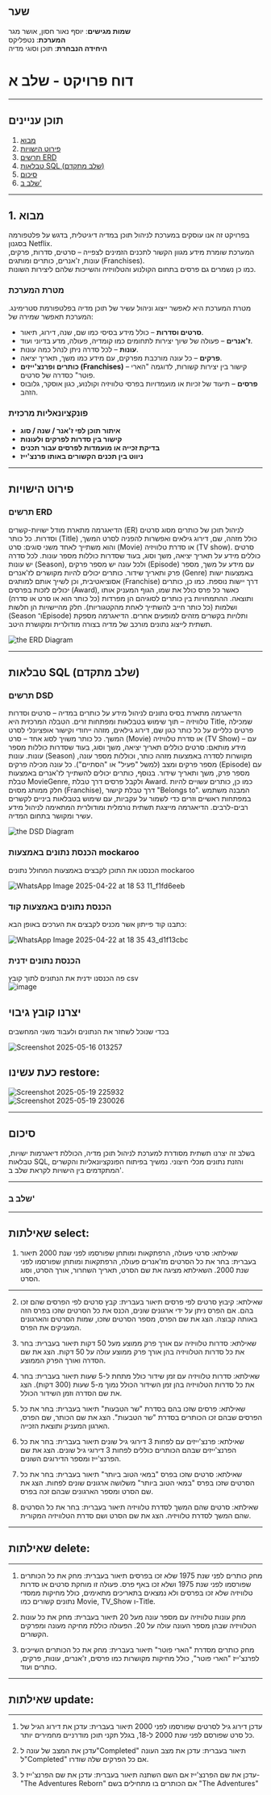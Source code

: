 ## שער  
**שמות מגישים**: יוסף נאור חסון, אושר מגר  
**המערכת**: נטפליקס  
**היחידה הנבחרת**: תוכן וסוגי מדיה

# דוח פרויקט - שלב א
---

## תוכן עניינים  
1. [מבוא](#1-מבוא)  
2. [פירוט הישויות](#פירוט-הישויות)  
3. [תרשים ERD](#תרשים-erd)  
4. [טבלאות SQL (שלב מתקדם)](#טבלאות-sql-שלב-מתקדם)  
5. [סיכום](#סיכום)
6. [שלב ב'](#שלב-ב')

---

## 1. מבוא  

בפרויקט זה אנו עוסקים במערכת לניהול תוכן במדיה דיגיטלית, בדגש על פלטפורמה בסגנון Netflix.  
המערכת שומרת מידע מגוון הקשור לתכנים הזמינים לצפייה – סרטים, סדרות, פרקים, עונות, ז'אנרים, כותרים ומותגים (Franchises).  
כמו כן נשמרים גם פרסים בתחום הקולנוע והטלוויזיה והשייכות שלהם ליצירות השונות.

### מטרת המערכת  
מטרת המערכת היא לאפשר ייצוג וניהול עשיר של תוכן מדיה בפלטפורמת סטרימינג. המערכת תאפשר שמירה של:

- **סרטים וסדרות** – כולל מידע בסיסי כמו שם, שנה, דירוג, תיאור.
- **ז'אנרים** – פעולה של שיוך יצירות לתחומים כמו קומדיה, פעולה, מדע בדיוני ועוד.
- **עונות** – לכל סדרה ניתן לנהל כמה עונות.
- **פרקים** – כל עונה מורכבת מפרקים, עם מידע כמו משך, תאריך יציאה.
- **כותרים ופרנצ'ייזים (Franchises)** – קישור בין יצירות קשורות, לדוגמה "הארי פוטר" כסדרה של סרטים.
- **פרסים** – תיעוד של זכיות או מועמדויות בפרסי טלוויזיה וקולנוע, כגון אוסקר, גלובוס הזהב.

### פונקציונאליות מרכזית  
- **איתור תוכן לפי ז'אנר / שנה / סוג**  
- **קישור בין סדרות לפרקים ולעונות**  
- **בדיקת זכייה או מועמדות לפרסים עבור תכנים**  
- **ניווט בין תכנים הקשורים באותו פרנצ'ייז**  

---

## פירוט הישויות

### תרשים ERD
הדיאגרמה מתארת מודל ישויות-קשרים (ER) לניהול תוכן של כותרים מסוג סרטים וסדרות. כל כותר (Title) כולל מזהה, שם, דירוג גילאים ואפשרות להפניה לסרט המשך, והוא משתייך לאחד משני סוגים: סרט (Movie) או סדרת טלוויזיה (TV show). סרטים כוללים מידע על תאריך יציאה, משך וסוג, בעוד שסדרות כוללות מספר עונות. לכל סדרה יש עונות (Season), ולכל עונה יש מספר פרקים (Episode) עם מידע על משך, מספר פרק ותאריך שידור. כותרים יכולים להיות מקושרים לז'אנרים (Genre) באמצעות ישות אסוציאטיבית, וכן לשייך אותם למותגים (Franchise) דרך יישות נוספת. כמו כן, כותרים יכולים לזכות בפרסים (Award), כאשר כל פרס כולל את שמו, הגוף המעניק אותו ותוצאה. ההתמחויות בין כותרים לסוגיהם הן מפרדות (כל כותר הוא או סרט או סדרה) ושלמות (כל כותר חייב להשתייך לאחת מהקטגוריות). חלק מהיישויות הן חלשות (Season ו־Episode) ותלויות בקשרים מזהים למופעים אחרים. הדיאגרמה מספקת תשתית לייצוג נתונים מורכב של מדיה בצורה מודולרית ומקושרת היטב.

![the ERD Diagram ](https://github.com/user-attachments/assets/a5274f2d-9730-4993-8dea-9ecb0d8ca351)

---

## טבלאות SQL (שלב מתקדם)

### תרשים DSD
הדיאגרמה מתארת בסיס נתונים לניהול מידע על כותרים במדיה – סרטים וסדרות טלוויזיה – תוך שימוש בטבלאות ומפתחות זרים. הטבלה המרכזית היא Title, שמכילה פרטים כלליים על כל כותר כגון שם, דירוג גילאים, מזהה ייחודי וקישור אופציונלי לסרט המשך. כל כותר משויך לסוג אחד – סרט (Movie) או סדרת טלוויזיה (TV Show) – עם מידע מותאם: סרטים כוללים תאריך יציאה, משך וסוג, בעוד שסדרות כוללות מספר עונות. עונות (Season) מקושרות לסדרה באמצעות מזהה כותר, וכוללות מספר עונה, מספר פרקים ומצב (למשל "פעיל" או "הסתיים"). כל עונה מכילה פרקים (Episode) עם מספר פרק, משך ותאריך שידור. בנוסף, כותרים יכולים להשתייך לז'אנרים באמצעות טבלת MovieGenre, ולקבל פרסים דרך טבלת Award. כמו כן, כותרים עשויים להיות חלק ממותג מסוים (Franchise), דרך טבלת קישור "Belongs to". המבנה משתמש במפתחות ראשיים וזרים כדי לשמור על עקביות, עם שימוש בטבלאות ביניים לקשרים רבים-לרבים. הדיאגרמה מייצגת תשתית נורמלית ומודולרית המתאימה לניהול מידע עשיר ומקושר בתחום המדיה.

![the DSD Diagram ](https://github.com/user-attachments/assets/fbf1b545-afff-4f8d-a616-11a244a8d56e)

### הכנסת נתונים באמצעות mockaroo
הכנסנו את התוכן לקבצים באמצעות המחולל נתונים mockaroo

![WhatsApp Image 2025-04-22 at 18 53 11_f1fd6eeb](https://github.com/user-attachments/assets/aa995b80-6291-41a1-b140-0f07b395800b)

### הכנסת נתונים באמצעות קוד 
כתבנו קוד פייתון אשר מכניס לקבצים את הערכים באופן הבא:

![WhatsApp Image 2025-04-22 at 18 35 43_d1f13cbc](https://github.com/user-attachments/assets/fe20fbbd-6f65-49f1-ad64-08cb97c4798a)

### הכנסת נתונים ידנית
פה הכנסנו ידנית את הנתונים לתוך קובץ csv  
![image](https://github.com/user-attachments/assets/a741d760-ea89-4f17-98b5-63e136b4d79b)

## יצרנו קובץ גיבוי
בכדי שנוכל לשחזר את הנתונים ולעבוד משני המחשבים

![Screenshot 2025-05-16 013257](https://github.com/user-attachments/assets/200b11cd-a49a-4369-a242-23f8fa52557b)

## כעת עשינו restore:
![Screenshot 2025-05-19 225932](https://github.com/user-attachments/assets/bbd31e64-3a0f-4b06-b05c-180a7b03aab7)  
![Screenshot 2025-05-19 230026](https://github.com/user-attachments/assets/ae4627f7-7259-4701-b3bd-b235d5730749)

---

## סיכום

בשלב זה יצרנו תשתית מסודרת למערכת לניהול תוכן מדיה, הכוללת דיאגרמות ישויות, טבלאות SQL, והזנת נתונים מכלי חיצוני. נמשיך בפיתוח הפונקציונאליות והקשרים המתקדמים בין הישויות לקראת שלב ב'.

---

### שלב ב'
---
## שאילתות select:
1. שאילתא: סרטי פעולה, הרפתקאות ומותחן שפורסמו לפני שנת 2000
תיאור בעברית:
בחר את כל הסרטים מז'אנרים פעולה, הרפתקאות ומותחן שפורסמו לפני שנת 2000. השאילתא מציגה את שם הסרט, תאריך השחרור, אורך הסרט, וסוג הסרט.
---
2. שאילתא: קיבוץ סרטים לפי פרסים
תיאור בעברית:
קבץ סרטים לפי הפרסים שהם זכו בהם. אם הפרס ניתן על ידי ארגונים שונים, הכנס את כל הסרטים שזכו בפרס הזה באותה קבוצה. הצג את שם הפרס, מספר הסרטים שזכו, שמות הסרטים והארגונים המעניקים את הפרס.

3. שאילתא: סדרות טלוויזיה עם אורך פרק ממוצע מעל 50 דקות
תיאור בעברית:
בחר את כל סדרות הטלוויזיה בהן אורך פרק ממוצע עולה על 50 דקות. הצג את שם הסדרה ואורך הפרק הממוצע.

4. שאילתא: סדרות טלוויזיה עם זמן שידור כולל מתחת ל-5 שעות
תיאור בעברית:
בחר את כל סדרות הטלוויזיה בהן זמן השידור הכולל נמוך מ-5 שעות (300 דקות). הצג את שם הסדרה וזמן השידור הכולל.

5. שאילתא: פרסים שזכו בהם בסדרת "שר הטבעות"
תיאור בעברית:
בחר את כל הפרסים שבהם זכו הכותרים בסדרת "שר הטבעות". הצג את שם הכותר, שם הפרס, הארגון המעניק ותוצאת הזכייה.

6. שאילתא: פרנצ'ייזים עם לפחות 3 דירוגי גיל שונים
תיאור בעברית:
בחר את כל הפרנצ'ייזים שבהם הכותרים כוללים לפחות 3 דירוגי גיל שונים. הצג את שם הפרנצ'ייז ומספר הדירוגים השונים.

7. שאילתא: סרטים שזכו בפרס "במאי הטוב ביותר"
תיאור בעברית:
בחר את כל הסרטים שזכו בפרס "במאי הטוב ביותר" משלושה ארגונים שונים לפחות. הצג את שם הסרט ומספר הארגונים שבהם זכה בפרס.

8. שאילתא: סרטים שהם המשך לסדרת טלוויזיה
תיאור בעברית:
בחר את כל הסרטים שהם המשך לסדרת טלוויזיה. הצג את שם הסרט ושם סדרת הטלוויזיה המקורית.
---
## שאילתות delete:
---
1. מחק כותרים לפני שנת 1975 שלא זכו בפרסים
תיאור בעברית:
מחק את כל הכותרים שפורסמו לפני שנת 1975 ושלא זכו באף פרס. פעולה זו מוחקת סרטים או סדרות טלוויזיה שלא זכו בפרסים ולא נמצאים בתאריכים מתאימים, כולל מחיקות ממסדי נתונים קשורים כמו Movie, TV_Show ו-Title.

2. מחק עונות טלוויזיה עם מספר עונה מעל 20
תיאור בעברית:
מחק את כל עונות הטלוויזיה שבהן מספר העונה עולה על 20. הפעולה כוללת מחיקה מעונה ומפרקים הקשורים.

3. מחק כותרים מסדרת "הארי פוטר"
תיאור בעברית:
מחק את כל הכותרים השייכים לפרנצ'ייז "הארי פוטר", כולל מחיקות מקושרות כמו פרסים, ז'אנרים, עונות, פרקים, כותרים ועוד.
---
## שאילתות update:
---
1. עדכן דירוג גיל לסרטים שפורסמו לפני 2000
תיאור בעברית:
עדכן את דירוג הגיל של כל סרט שפורסם לפני שנת 2000 ל-18, בגלל תקני תוכן מודרניים מחמירים יותר.

2. עדכן את המצב של עונה ל"Completed"
תיאור בעברית:
עדכן את מצב העונה ל"Completed" אם כל הפרקים שלה שודרו.

3. עדכן את שם הפרנצ'ייז אם השם השתנה
תיאור בעברית:
עדכן את שם הפרנצ'ייז ל-"The Adventures Reborn" אם הכותרים בו מתחילים בשם "The Adventures"



